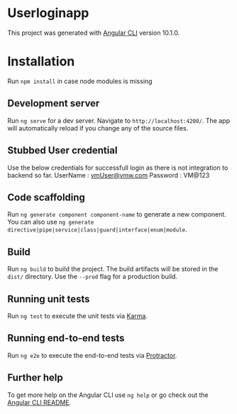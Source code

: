 # Userloginapp

This project was generated with [Angular CLI](https://github.com/angular/angular-cli) version 10.1.0.

# Installation
Run `npm install` in case node modules is missing

## Development server

Run `ng serve` for a dev server. Navigate to `http://localhost:4200/`. The app will automatically reload if you change any of the source files.
## Stubbed User credential
Use the below credentials for successfull login as there is not integration to backend so far.
UserName : vmUser@vmw.com
Password : VM@123

## Code scaffolding

Run `ng generate component component-name` to generate a new component. You can also use `ng generate directive|pipe|service|class|guard|interface|enum|module`.

## Build

Run `ng build` to build the project. The build artifacts will be stored in the `dist/` directory. Use the `--prod` flag for a production build.

## Running unit tests

Run `ng test` to execute the unit tests via [Karma](https://karma-runner.github.io).

## Running end-to-end tests

Run `ng e2e` to execute the end-to-end tests via [Protractor](http://www.protractortest.org/).

## Further help

To get more help on the Angular CLI use `ng help` or go check out the [Angular CLI README](https://github.com/angular/angular-cli/blob/master/README.md).
